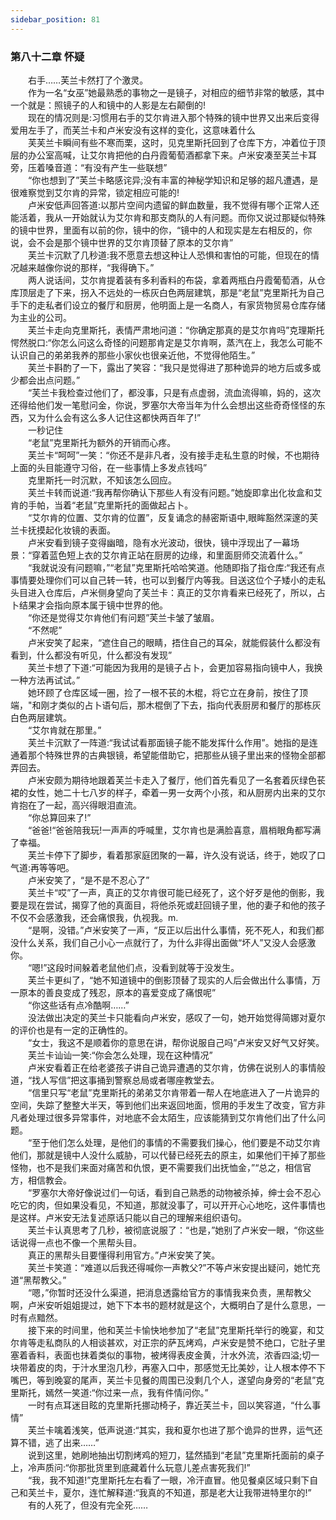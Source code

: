 ```yaml
---
sidebar_position: 81
---
```

### 第八十二章 怀疑  


　　右手……芙兰卡然打了个激灵。  
　　作为一名“女巫”她最熟悉的事物之一是镜子，对相应的细节非常的敏感，其中一个就是：照镜子的人和镜中的人影是左右颠倒的!  
　　现在的情况则是:习惯用右手的艾尔肯进入那个特殊的镜中世界又出来后变得爱用左手了，而芙兰卡和卢米安没有这样的变化，这意味着什么  
　　芙芙兰卡瞬间有些不寒而栗，这时，见克里斯托回到了仓库下方，冲着位于顶层的办公室高喊，让艾尔肯把他的白丹霞葡萄酒都拿下来。卢米安凑至芙兰卡耳旁，压着嗓音道：“有没有产生一些联想”  
　　“你也想到了”芙兰卡略感诧异;没有丰富的神秘学知识和足够的超凡遭遇，是很难察觉到艾尔肯的异常，锁定相应可能的!  
　　卢米安低声回答道:以那片空间内遗留的鲜血数量，我不觉得有哪个正常人还能活着，我从一开始就认为艾尔肯和那支商队的人有问题。而你又说过那疑似特殊的镜中世界，里面有以前的你，镜中的你，“镜中的人和现实是左右相反的，你说，会不会是那个镜中世界的艾尔肯顶替了原本的艾尔肯”  
　　芙兰卡沉默了几秒道:我不愿意去想这种让人恐惧和害怕的可能，但现在的情况越来越像你说的那样，“我得确下。”  
　　两人说话间，艾尔肯提着装有多利香料的布袋，拿着两瓶白丹霞葡萄酒，从仓库顶层走了下来，拐入不远处的一栋灰白色两层建筑，那是“老鼠”克里斯托为自己手下的走私者们设立的餐厅和厨房，他明面上是一名商人，有家货物贸易仓库存储为主业的公司。  
　　芙兰卡走向克里斯托，表情严肃地问道：“你确定那真的是艾尔肯吗”克理斯托愕然脱口:“你怎么问这么奇怪的问题那肯定是艾尔肯啊，蒸汽在上，我怎么可能不认识自己的弟弟我养的那些小家伙也很亲近他，不觉得他陌生。”  
　　芙兰卡斟酌了一下，露出了笑容：“我只是觉得进了那种诡异的地方后或多或少都会出点问题。”  
　　“芙兰卡我检查过他们了，都没事，只是有点虚弱，流血流得嘛，妈的，这次还得给他们发一笔慰问金，你说，罗塞尔大帝当年为什么会想出这些奇奇怪怪的东西，又为什么会有这么多人记住这都快两百年了!”  
　　一秒记住  
　　“老鼠”克里斯托为额外的开销而心疼。  
　　芙兰卡“呵呵”一笑：“你还不是非凡者，没有接手走私生意的时候，不也期待上面的头目能遵守习俗，在一些事情上多发点钱吗”  
　　克里斯托一时沉默，不知该怎么回应。  
　　芙兰卡转而说道:“我再帮你确认下那些人有没有问题。”她旋即拿出化妆盒和艾肯的手帕，当着“老鼠”克里斯托的面做起占卜。  
　　“艾尔肯的位置、艾尔肯的位置”，反复诵念的赫密斯语中,眼眸豁然深邃的芙兰卡抚摸起化妆镜的表面。  
　　卢米安看到镜子变得幽暗，隐有水光波动，很快，镜中浮现出了一幕场景：“穿着蓝色短上衣的艾尔肯正站在厨房的边缘，和里面厨师交流着什么。”  
　　“我就说没有问题嘛，”“老鼠”克里斯托哈哈笑道。他随即指了指仓库:“我还有点事情要处理你们可以自己转一转，也可以到餐厅内等我。目送这位个子矮小的走私头目进入仓库后，卢米侧身望向了芙兰卡：真正的艾尔肯看来已经死了，所以，占卜结果才会指向原本属于镜中世界的他。  
　　“你还是觉得艾尔肯他们有问题”芙兰卡皱了皱眉。  
　　“不然呢”  
　　卢米安笑了起来，“遮住自己的眼睛，捂住自己的耳朵，就能假装什么都没有看到，什么都没有听见，什么都没有发现”  
　　芙兰卡想了下道:“可能因为我用的是镜子占卜，会更加容易指向镜中人，我换一种方法再试试。”  
　　她环顾了仓库区域一圈，捡了一根不苌的木棍，将它立在身前，按住了顶端，"和刚才类似的占卜语句后，那木棍倒了下去，指向代表厨房和餐厅的那栋灰白色两层建筑。  
　　“艾尔肯就在那里。”  
　　芙兰卡沉默了一阵道:“我试试看那面镜子能不能发挥什么作用”。她指的是连通着那个特殊世界的古典银镜，希望能借助它，把那些从镜子里出来的怪物全部都弄回去。  
　　卢米安颇为期待地跟着芙兰卡走入了餐厅，他们首先看见了一名套着灰绿色苌裙的女性，她二十七八岁的样子，牵着一男一女两个小孩，和从厨房内出来的艾尔肯抱在了一起，高兴得眼泪直流。  
　　“你总算回来了!”  
　　“爸爸!“爸爸陪我玩!一声声的呼喊里，艾尔肯也是满脸喜意，眉梢眼角都写满了幸福。  
　　芙兰卡停下了脚步，看着那家庭团聚的一幕，许久没有说话，终于，她叹了口气道:再等等吧。  
　　卢米安笑了，“是不是不忍心了”  
　　芙兰卡“哎”了一声，真正的艾尔肯很可能已经死了，这个好歹是他的倒影，我要是现在尝试，揭穿了他的真面目，将他杀死或赶回镜子里，他的妻子和他的孩子不仅不会感激我，还会痛恨我，仇视我。m.  
　　“是啊，没错。”卢米安笑了一声，“反正以后出什么事情，死不死人，和我们都没什么关系，我们自己小心一点就行了，为什么非得出面做“坏人”又没人会感激你。  
　　“嗯!”这段时间躲着老鼠他们点，没看到就等于没发生。  
　　芙兰卡更纠了，“她不知道镜中的倒影顶替了现实的人后会做出什么事情，万一原本的善良变成了残忍，原本的喜爱变成了痛恨呢”  
　　“你这些话有点冷酷啊……”  
　　没法做出决定的芙兰卡只能看向卢米安，感叹了一句，她开始觉得简娜对夏尔的评价也是有一定的正确性的。  
　　“女士，我这不是顺着你的意思在讲，帮你说服自己吗”卢米安又好气又好笑。  
　　芙兰卡讪讪一笑:“你会怎么处理，现在这种情况”  
　　卢米安看着正在给老婆孩子讲自己诡异遭遇的艾尔肯，仿佛在说别人的事情般道，“找人写信”把这事捅到警察总局或者哪座教堂去。  
　　“信里只写“老鼠”克里斯托的弟弟艾尔肯带着一帮人在地底进入了一片诡异的空间，失踪了整整大半天，等到他们出来返回地面，惯用的手发生了改变，官方非凡者处理过很多异常事件，对地底不会太陌生，应该能猜到艾尔肯他们出了什么问题。  
　　“至于他们怎么处理，是他们的事情的不需要我们操心，他们要是不动艾尔肯他们，那就是镜中人没什么威胁，可以代替已经死去的原主，如果他们干掉了那些怪物，也不是我们来面对痛苦和仇恨，更不需要我们出抚恤金，”“总之，相信官方，相信教会。  
　　“罗塞尔大帝好像说过们一句话，看到自己熟悉的动物被杀掉，绅士会不忍心吃它的肉，但如果没看见，不知道，那就没事了，可以开开心心地吃，这件事情也是这样。卢米安无法复述原话只能以自己的理解来组织语句。  
　　芙兰卡认真思考了几秒，被彻底说服了：“也是，”她别了卢米安一眼，“你这些话说得一点也不像一个黑帮头目。  
　　真正的黑帮头目要懂得利用官方。”卢米安笑了笑。  
　　芙兰卡笑道：“难道以后我还得喊你一声教父?”不等卢米安提出疑问，她忙充道“黑帮教父。”  
　　“嗯，”你暂时还没什么渠道，把消息透露给官方的事情我来负责，黑帮教父啊，卢米安听姐姐提过，她下下本书的题材就是这个，大概明白了是什么意思，一时有点黯然。  
　　接下来的时间里，他和芙兰卡愉快地参加了“老鼠”克里斯托举行的晚宴，和艾尔肯等走私商队的人相谈甚欢，对正宗的萨瓦烤鸡，卢米安是赞不绝口，它肚子里塞着香料，表面也抹着类似的事物，被烤得表皮金黄，汁水外流，浓香四溢;切一块带着皮的肉，于汁水里泡几秒，再塞入口中，那感觉无比美妙，让人根本停不下嘴巴，等到晚宴的尾声，芙兰卡见餐的周围已没剩几个人，遂望向身旁的“老鼠”克里斯托，嫣然一笑道:“你过来一点，我有件情问你。”  
　　一时有点耳迷目眩的克里斯托挪动椅子，靠近芙兰卡，回以笑容道，“什么事情”  
　　芙兰卡噙着浅笑，低声说道:“其实，我和夏尔也进了那个诡异的世界，运气还算不错，逃了出来……”  
　　说到这里，她刷地抽出切割烤鸡的短刀，猛然插到“老鼠”克里斯托面前的桌子上，冷声质问:“你那批货里到底藏着什么玩意儿差点害死我们!”  
　　“我，我不知道!”克里斯托左右看了一眼，冷汗直冒。他见餐桌区域只剩下自己和芙兰卡，夏尔，连忙解释道:“我真的不知道，那是老大让我带进特里尔的!”  
　　有的人死了，但没有完全死……  

